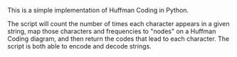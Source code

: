 This is a simple implementation of Huffman Coding in Python.

The script will count the number of times each character appears in a given string, map those characters and frequencies to "nodes" on a Huffman Coding diagram, and then return the codes that lead to each character. The script is both able to encode and decode strings.
